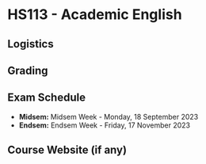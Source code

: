 # HS113 - Academic English

## Logistics

## Grading

## Exam Schedule

- **Midsem:** Midsem Week - Monday, 18 September 2023
- **Endsem:** Endsem Week - Friday, 17 November 2023

## Course Website (if any)
